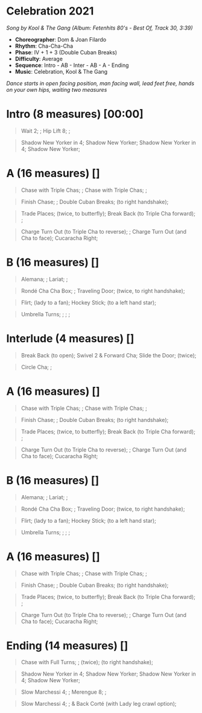 # Celebration 2021
*Song by Kool & The Gang (Album: Fetenhits 80's - Best Of, Track 30, 3:39)*

* **Choreographer**: Dom & Joan Filardo
* **Rhythm**: Cha-Cha-Cha
* **Phase**: IV + 1 + 3 (Double Cuban Breaks)
* **Difficulty**: Average
* **Sequence**: Intro - AB - Inter - AB - A - Ending
* **Music**: Celebration, Kool & The Gang

*Dance starts in open facing position, man facing wall, lead feet free, hands on your own hips, waiting two measures*

# Intro (8 measures) [00:00]

> Wait 2; ; Hip Lift 8; ;

> Shadow New Yorker in 4; Shadow New Yorker; Shadow New Yorker in 4; Shadow New Yorker;

# A (16 measures) []

> Chase with Triple Chas; ; Chase with Triple Chas; ;

> Finish Chase; ; Double Cuban Breaks; (to right handshake);

> Trade Places; (twice, to butterfly); Break Back (to Triple Cha forward); ;

> Charge Turn Out (to Triple Cha to reverse); ; Charge Turn Out (and Cha to face); Cucaracha Right;

# B (16 measures) []

> Alemana; ; Lariat; ;

> Rondé Cha Cha Box; ; Traveling Door; (twice, to right handshake);

> Flirt; (lady to a fan); Hockey Stick; (to a left hand star);

> Umbrella Turns; ; ; ;

# Interlude (4 measures) []

> Break Back (to open); Swivel 2 & Forward Cha; Slide the Door; (twice);

> Circle Cha; ;

# A (16 measures) []

> Chase with Triple Chas; ; Chase with Triple Chas; ;

> Finish Chase; ; Double Cuban Breaks; (to right handshake);

> Trade Places; (twice, to butterfly); Break Back (to Triple Cha forward); ;

> Charge Turn Out (to Triple Cha to reverse); ; Charge Turn Out (and Cha to face); Cucaracha Right;

# B (16 measures) []

> Alemana; ; Lariat; ;

> Rondé Cha Cha Box; ; Traveling Door; (twice, to right handshake);

> Flirt; (lady to a fan); Hockey Stick; (to a left hand star);

> Umbrella Turns; ; ; ;

# A (16 measures) []

> Chase with Triple Chas; ; Chase with Triple Chas; ;

> Finish Chase; ; Double Cuban Breaks; (to right handshake);

> Trade Places; (twice, to butterfly); Break Back (to Triple Cha forward); ;

> Charge Turn Out (to Triple Cha to reverse); ; Charge Turn Out (and Cha to face); Cucaracha Right;

# Ending (14 measures) []

> Chase with Full Turns; ; (twice); (to right handshake);

> Shadow New Yorker in 4; Shadow New Yorker; Shadow New Yorker in 4; Shadow New Yorker;

> Slow Marchessi 4; ; Merengue 8; ;

> Slow Marchessi 4; ; & Back Corté (with Lady leg crawl option);